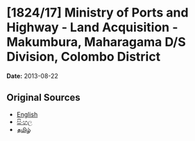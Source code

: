 # [1824/17] Ministry of Ports and Highway - Land Acquisition - Makumbura, Maharagama D/S Division, Colombo District

**Date:** 2013-08-22

## Original Sources

- [English](https://documents.gov.lk/view/extra-gazettes/2013/8/1824-17_E.pdf)
- [සිංහල](https://documents.gov.lk/view/extra-gazettes/2013/8/1824-17_S.pdf)
- [தமிழ்](https://documents.gov.lk/view/extra-gazettes/2013/8/1824-17_T.pdf)
